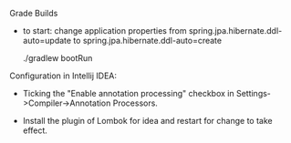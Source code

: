 Grade Builds

* to start:
change application properties from
spring.jpa.hibernate.ddl-auto=update
to
spring.jpa.hibernate.ddl-auto=create


  ./gradlew bootRun

Configuration in Intellij IDEA:
* Ticking the "Enable annotation processing" checkbox in Settings->Compiler->Annotation Processors.

* Install the plugin of Lombok for idea and restart for change to take effect.